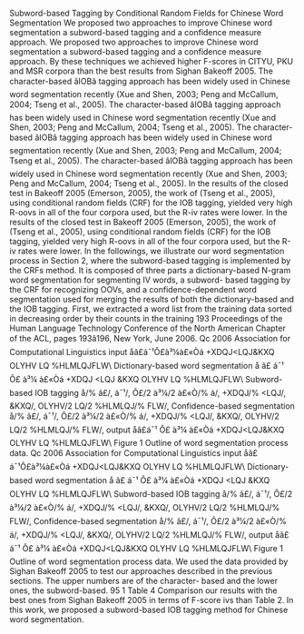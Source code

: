 Subword-based Tagging by Conditional Random Fields for Chinese Word Segmentation
We proposed two approaches to improve Chinese word segmentation a subword-based tagging and a confidence measure approach.
We proposed two approaches to improve Chinese word segmentation a subword-based tagging and a confidence measure approach.
By these techniques we achieved higher F-scores in CITYU, PKU and MSR corpora than the best results from Sighan Bakeoff 2005.
The character-based âIOBâ tagging approach has been widely used in Chinese word segmentation recently (Xue and Shen, 2003; Peng and McCallum, 2004; Tseng et al., 2005).
The character-based âIOBâ tagging approach has been widely used in Chinese word segmentation recently (Xue and Shen, 2003; Peng and McCallum, 2004; Tseng et al., 2005).
The character-based âIOBâ tagging approach has been widely used in Chinese word segmentation recently (Xue and Shen, 2003; Peng and McCallum, 2004; Tseng et al., 2005).
The character-based âIOBâ tagging approach has been widely used in Chinese word segmentation recently (Xue and Shen, 2003; Peng and McCallum, 2004; Tseng et al., 2005).
In the results of the closed test in Bakeoff 2005 (Emerson, 2005), the work of (Tseng et al., 2005), using conditional random fields (CRF) for the IOB tagging, yielded very high R-oovs in all of the four corpora used, but the R-iv rates were lower.
In the results of the closed test in Bakeoff 2005 (Emerson, 2005), the work of (Tseng et al., 2005), using conditional random fields (CRF) for the IOB tagging, yielded very high R-oovs in all of the four corpora used, but the R-iv rates were lower.
In the followings, we illustrate our word segmentation process in Section 2, where the subword-based tagging is implemented by the CRFs method.
It is composed of three parts a dictionary-based N-gram word segmentation for segmenting IV words, a subword- based tagging by the CRF for recognizing OOVs, and a confidence-dependent word segmentation used for merging the results of both the dictionary-based and the IOB tagging.
First, we extracted a word list from the training data sorted in decreasing order by their counts in the training 193 Proceedings of the Human Language Technology Conference of the North American Chapter of the ACL, pages 193â196, New York, June 2006.
Qc 2006 Association for Computational Linguistics input åã£á¯¹Ô£à³¼à£«Òá +XDQJ<LQJ&KXQ OLYHV LQ %HLMLQJFLW\ Dictionary-based word segmentation å ã£ á¯¹ Ô£ à³¼ à£«Òá +XDQJ <LQJ &KXQ OLYHV LQ %HLMLQJFLW\ Subword-based IOB tagging å/% ã£/, á¯¹/, Ô£/2 à³¼/2 à£«Ò/% á/, +XDQJ/% <LQJ/, &KXQ/, OLYHV/2 LQ/2 %HLMLQJ/% FLW\/, Confidence-based segmentation å/% ã£/, á¯¹/, Ô£/2 à³¼/2 à£«Ò/% á/, +XDQJ/% <LQJ/, &KXQ/, OLYHV/2 LQ/2 %HLMLQJ/% FLW\/, output åã£á¯¹ Ô£ à³¼ à£«Òá +XDQJ<LQJ&KXQ OLYHV LQ %HLMLQJFLW\ Figure 1 Outline of word segmentation process data.
Qc 2006 Association for Computational Linguistics input åã£á¯¹Ô£à³¼à£«Òá +XDQJ<LQJ&KXQ OLYHV LQ %HLMLQJFLW\ Dictionary-based word segmentation å ã£ á¯¹ Ô£ à³¼ à£«Òá +XDQJ <LQJ &KXQ OLYHV LQ %HLMLQJFLW\ Subword-based IOB tagging å/% ã£/, á¯¹/, Ô£/2 à³¼/2 à£«Ò/% á/, +XDQJ/% <LQJ/, &KXQ/, OLYHV/2 LQ/2 %HLMLQJ/% FLW\/, Confidence-based segmentation å/% ã£/, á¯¹/, Ô£/2 à³¼/2 à£«Ò/% á/, +XDQJ/% <LQJ/, &KXQ/, OLYHV/2 LQ/2 %HLMLQJ/% FLW\/, output åã£á¯¹ Ô£ à³¼ à£«Òá +XDQJ<LQJ&KXQ OLYHV LQ %HLMLQJFLW\ Figure 1 Outline of word segmentation process data.
We used the data provided by Sighan Bakeoff 2005 to test our approaches described in the previous sections.
The upper numbers are of the character- based and the lower ones, the subword-based.
95 1 Table 4 Comparison our results with the best ones from Sighan Bakeoff 2005 in terms of F-score ivs than Table 2.
In this work, we proposed a subword-based IOB tagging method for Chinese word segmentation.
